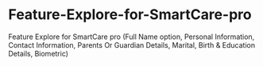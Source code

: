 # Feature-Explore-for-SmartCare-pro
 Feature Explore for SmartCare pro (Full Name option, Personal Information, Contact Information, Parents Or Guardian Details, Marital, Birth & Education Details, Biometric)
